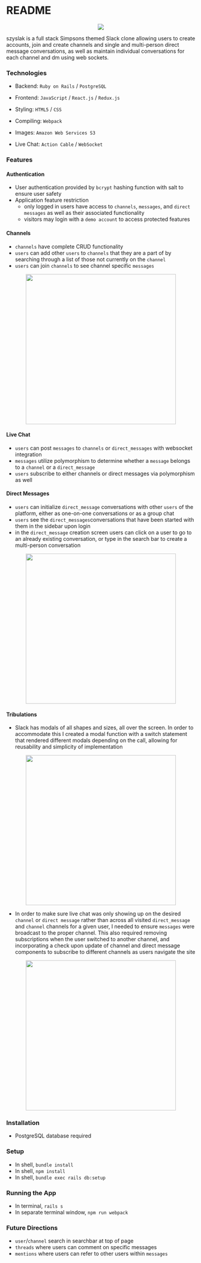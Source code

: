 # README
<p align="center">
  <img src="https://i.imgur.com/x2azDEb.png" />
</p>


szyslak is a full stack Simpsons themed Slack clone allowing users to create accounts, join and create channels and single and multi-person direct message conversations, as well as maintain individual conversations for each channel and dm using web sockets.

### Technologies ###

* Backend: `Ruby on Rails` / `PostgreSQL`

* Frontend: `JavaScript` / `React.js` / `Redux.js`

* Styling: `HTML5` / `CSS`

* Compiling: `Webpack`

* Images: `Amazon Web Services S3`

* Live Chat: `Action Cable` / `WebSocket`

### Features ###

#### Authentication ####
* User authentication provided by `bcrypt` hashing function with salt to ensure user safety
* Application feature restriction
	- only logged in users have access to `channels`, `messages`, and `direct messages` as well as
  their associated functionality
  - visitors may login with a `demo account` to access protected features
#### Channels ####

- `channels` have complete CRUD functionality
- `users` can add other `users` to `channels` that they are a part of by searching through a list
of those not currently on the `channel`
- `users` can join `channels` to see channel specific `messages`
<p align="center">
  <img src="https://media2.giphy.com/media/J46MDVVjQC6xz5S2h7/giphy.gif" width="400" />
</p>

#### Live Chat ####

- `users` can post `messages` to `channels` or `direct_messages` with websocket integration
- `messages` utilize polymorphism to determine whether a `message` belongs to a `channel` or a `direct_message`
- `users` subscribe to either channels or direct messages via polymorphism as well


#### Direct Messages ####

- `users` can initialize `direct_message` conversations with other `users` of the platform, either
as one-on-one conversations or as a group chat
- `users` see the `direct_messages`conversations that have been started with them in the sidebar upon login
- in the `direct_message` creation screen users can click on a user to go to an already existing conversation,
or type in the search bar to create a multi-person conversation

<p align="center">
  <img src="https://media1.giphy.com/media/fsWWdclJtFDnHdRIcr/giphy.gif" width="400" />
</p>

#### Tribulations ####

* Slack has modals of all shapes and sizes, all over the screen. In order to accommodate this I created a modal function with a switch statement that rendered different modals depending on the call, allowing for reusability and simplicity of implementation

<p align="center">
  <img src="https://i.imgur.com/E5Iuq9u.png" width="400"/>
</p>

* In order to make sure live chat was only showing up on the desired `channel` or `direct message` rather than across all visited `direct_message` and `channel` channels for a given user, I needed to ensure `messages` were broadcast to the proper channel. This also required removing subscriptions when the user switched to another channel, and incorporating a check upon update of channel and direct message components to subscribe to different channels as users navigate the site 

<p align="center">
  <img left="200" src="https://i.imgur.com/MfwL9WU.png" width="400"/>
</p>

### Installation ###

* PostgreSQL database required

### Setup ###

* In shell, `bundle install`
* In shell, `npm install`
* In shell, `bundle exec rails db:setup`

### Running the App ###

* In terminal, `rails s`
* In separate terminal window, `npm run webpack`

### Future Directions ###

* `user`/`channel` search in searchbar at top of page
* `threads` where users can comment on specific messages
* `mentions` where users can refer to other users within `messages`
